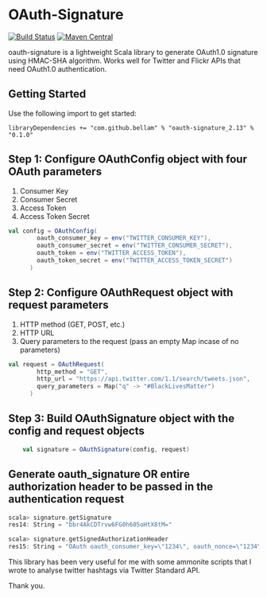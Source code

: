 # OAuth-Signature

[![Build Status](https://travis-ci.org/bellam/oauth-signature.svg?branch=master)](https://travis-ci.org/bellam/oauth-signature)
[![Maven Central](https://img.shields.io/maven-central/v/com.github.bellam/oauth-signature_2.13.svg?label=Maven%20Central)](https://search.maven.org/search?q=g:%22com.github.bellam%22%20AND%20a:%22oauth-signature_2.13%22)

oauth-signature is a lightweight Scala library to generate OAuth1.0 signature using HMAC-SHA algorithm. Works well for Twitter and Flickr APIs that need OAuth1.0 authentication.

## Getting Started

Use the following import to get started:

```
libraryDependencies += "com.github.bellam" % "oauth-signature_2.13" % "0.1.0"
```

## Step 1: Configure OAuthConfig object with four OAuth parameters

1. Consumer Key
2. Consumer Secret
3. Access Token
4. Access Token Secret

```scala
val config = OAuthConfig(
        oauth_consumer_key = env("TWITTER_CONSUMER_KEY"),
        oauth_consumer_secret = env("TWITTER_CONSUMER_SECRET"),
        oauth_token = env("TWITTER_ACCESS_TOKEN"),
        oauth_token_secret = env("TWITTER_ACCESS_TOKEN_SECRET")
      )
```

## Step 2: Configure OAuthRequest object with request parameters

1. HTTP method (GET, POST, etc.)
2. HTTP URL
3. Query parameters to the request (pass an empty Map incase of no parameters)

```scala
val request = OAuthRequest(
        http_method = "GET",
        http_url = "https://api.twitter.com/1.1/search/tweets.json",
        query_parameters = Map("q" -> "#BlackLivesMatter")
      )
```

## Step 3: Build OAuthSignature object with the config and request objects

```scala
    val signature = OAuthSignature(config, request)
```

## Generate oauth_signature OR entire authorization header to be passed in the authentication request

```scala
scala> signature.getSignature
res14: String = "bbr4AkCDTrvw6FG0h605oHtX8tM="

scala> signature.getSignedAuthorizationHeader
res15: String = "OAuth oauth_consumer_key=\"1234\", oauth_nonce=\"1234\", oauth_signature=\"bbr4AkCDTrvw6FG0h605oHtX8tM%3D\", oauth_signature_method=\"HMAC-SHA1\", oauth_timestamp=\"1234\", oauth_token=\"1234\", oauth_version=\"1.0\""
```

This library has been very useful for me with some ammonite scripts that I wrote to analyse twitter hashtags via Twitter Standard API.

Thank you.
